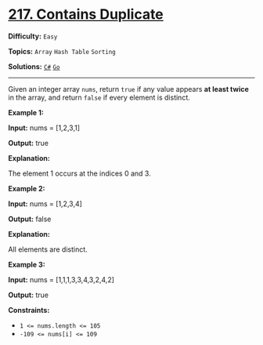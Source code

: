 # [217. Contains Duplicate](https://leetcode.com/problems/contains-duplicate/)

**Difficulty:** `Easy`

**Topics:** `Array` `Hash Table` `Sorting`

**Solutions:** [`C#`](../../src/csharp/challenges/Problems/ContainsDuplicate.cs) [`Go`](../../src/go/challenges/problems/contains_duplicate_test.go)

---

Given an integer array `nums`, return `true` if any value appears **at least twice** in the array, and return `false` if every element is distinct.

**Example 1:**

**Input:** nums = [1,2,3,1]

**Output:** true

**Explanation:**

The element 1 occurs at the indices 0 and 3.

**Example 2:**

**Input:** nums = [1,2,3,4]

**Output:** false

**Explanation:**

All elements are distinct.

**Example 3:**

**Input:** nums = [1,1,1,3,3,4,3,2,4,2]

**Output:** true

**Constraints:**

* `1 <= nums.length <= 105`
* `-109 <= nums[i] <= 109`